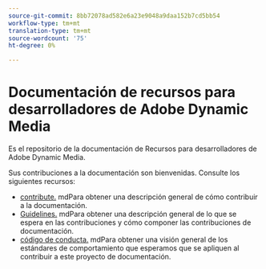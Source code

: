 ```yaml
---
source-git-commit: 8bb72078ad582e6a23e9048a9daa152b7cd5bb54
workflow-type: tm+mt
translation-type: tm+mt
source-wordcount: '75'
ht-degree: 0%

---
```

# Documentación de recursos para desarrolladores de Adobe Dynamic Media

Es el repositorio de la documentación de Recursos para desarrolladores de Adobe Dynamic Media.

Sus contribuciones a la documentación son bienvenidas. Consulte los siguientes recursos:

* [contribute.](contributing.md) mdPara obtener una descripción general de cómo contribuir a la documentación.
* [Guidelines.](guidelines.md) mdPara obtener una descripción general de lo que se espera en las contribuciones y cómo componer las contribuciones de documentación.
* [código de conducta.](code-of-conduct.md) mdPara obtener una visión general de los estándares de comportamiento que esperamos que se apliquen al contribuir a este proyecto de documentación.
